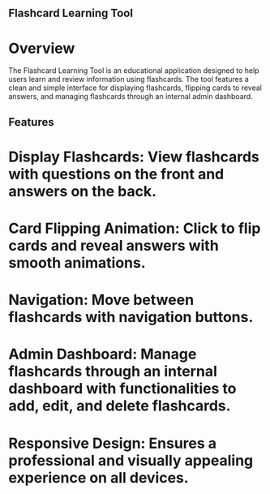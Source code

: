 ## Flashcard Learning Tool

# Overview
The Flashcard Learning Tool is an educational application designed to help users learn and review information using flashcards. The tool features a clean and simple interface for displaying flashcards, flipping cards to reveal answers, and managing flashcards through an internal admin dashboard.


## Features
# Display Flashcards: View flashcards with questions on the front and answers on the back.
# Card Flipping Animation: Click to flip cards and reveal answers with smooth animations.
# Navigation: Move between flashcards with navigation buttons.
# Admin Dashboard: Manage flashcards through an internal dashboard with functionalities to add, edit, and delete flashcards.
# Responsive Design: Ensures a professional and visually appealing experience on all devices.



